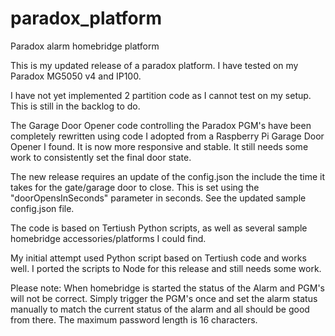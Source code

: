 # paradox_platform
Paradox alarm homebridge platform

This is my updated release of a paradox platform.  I have tested on my Paradox MG5050 v4 and IP100.

I have not yet implemented 2 partition code as I cannot test on my setup.  This is still in the backlog to do.

The Garage Door Opener code controlling the Paradox PGM's have been completely rewritten using code I adopted from a Raspberry Pi Garage Door Opener I found.
It is now more responsive and stable.  It still needs some work to consistently set the final door state.

The new release requires an update of the config.json the include the time it takes for the gate/garage door to close.
This is set using the "doorOpensInSeconds" parameter in seconds. See the updated sample config.json file.

The code is based on Tertiush Python scripts, as well as several sample homebridge accessories/platforms I could find.

My initial attempt used Python script based on Tertiush code and works well.  I ported the scripts to Node for this release and still needs some work.

Please note:
When homebridge is started the status of the Alarm and PGM's will not be correct.  Simply trigger the PGM's once and set the alarm status manually to match the current status of the alarm and all should be good from there.
The maximum password length is 16 characters.

